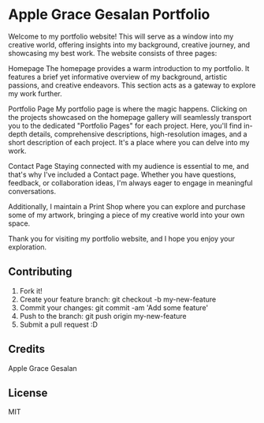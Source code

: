 # Apple Grace Gesalan Portfolio

Welcome to my portfolio website! This will serve as a window into my creative world, offering insights into my background,  creative journey, and showcasing my best work. The website consists of three pages:

Homepage
The homepage provides a warm introduction to my portfolio. It features a brief yet informative overview of my background, artistic passions, and creative endeavors. This section acts as a gateway to explore my work further.

Portfolio Page
My portfolio page is where the magic happens. Clicking on the projects showcased on the homepage gallery will seamlessly transport you to the dedicated "Portfolio Pages" for each project. Here, you'll find in-depth details, comprehensive descriptions, high-resolution images, and a short description of each project. It's a place where you can delve into my work.

Contact Page
Staying connected with my audience is essential to me, and that's why I've included a Contact page. Whether you have questions, feedback, or collaboration ideas, I'm always eager to engage in meaningful conversations.

Additionally, I maintain a Print Shop where you can explore and purchase some of my artwork, bringing a piece of my creative world into your own space.

Thank you for visiting my portfolio website, and I hope you enjoy your exploration. 

## Contributing
1. Fork it!
2. Create your feature branch: git checkout -b my-new-feature
3. Commit your changes: git commit -am 'Add some feature'
4. Push to the branch: git push origin my-new-feature
5. Submit a pull request :D

## Credits

Apple Grace Gesalan

## License

MIT